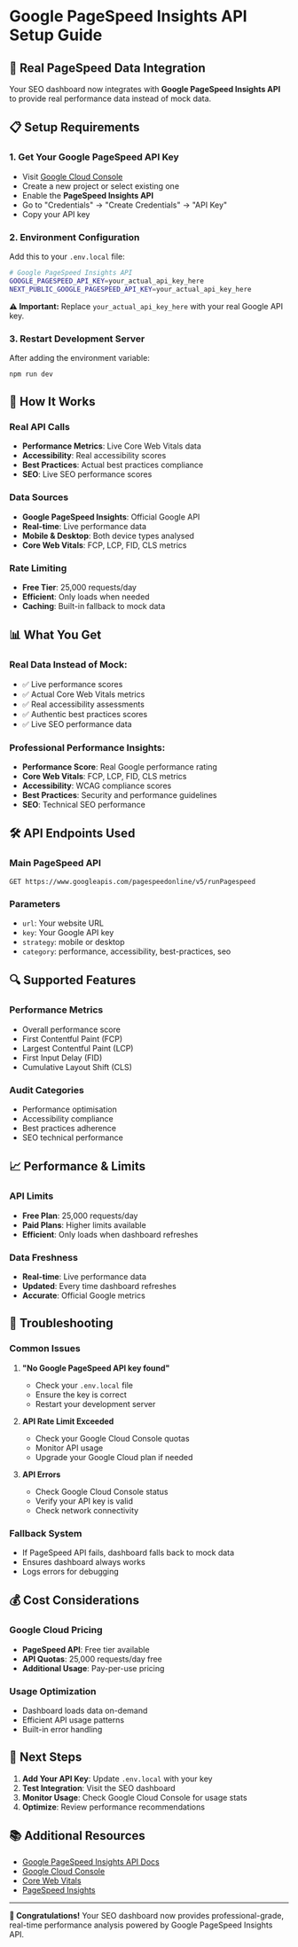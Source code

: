 # Google PageSpeed Insights API Setup Guide

## 🚀 **Real PageSpeed Data Integration**

Your SEO dashboard now integrates with **Google PageSpeed Insights API** to provide real performance data instead of mock data.

## 📋 **Setup Requirements**

### 1. **Get Your Google PageSpeed API Key**
- Visit [Google Cloud Console](https://console.cloud.google.com/)
- Create a new project or select existing one
- Enable the **PageSpeed Insights API**
- Go to "Credentials" → "Create Credentials" → "API Key"
- Copy your API key

### 2. **Environment Configuration**
Add this to your `.env.local` file:

```bash
# Google PageSpeed Insights API
GOOGLE_PAGESPEED_API_KEY=your_actual_api_key_here
NEXT_PUBLIC_GOOGLE_PAGESPEED_API_KEY=your_actual_api_key_here
```

**⚠️ Important:** Replace `your_actual_api_key_here` with your real Google API key.

### 3. **Restart Development Server**
After adding the environment variable:

```bash
npm run dev
```

## 🔧 **How It Works**

### **Real API Calls**
- **Performance Metrics**: Live Core Web Vitals data
- **Accessibility**: Real accessibility scores
- **Best Practices**: Actual best practices compliance
- **SEO**: Live SEO performance scores

### **Data Sources**
- **Google PageSpeed Insights**: Official Google API
- **Real-time**: Live performance data
- **Mobile & Desktop**: Both device types analysed
- **Core Web Vitals**: FCP, LCP, FID, CLS metrics

### **Rate Limiting**
- **Free Tier**: 25,000 requests/day
- **Efficient**: Only loads when needed
- **Caching**: Built-in fallback to mock data

## 📊 **What You Get**

### **Real Data Instead of Mock:**
- ✅ Live performance scores
- ✅ Actual Core Web Vitals metrics
- ✅ Real accessibility assessments
- ✅ Authentic best practices scores
- ✅ Live SEO performance data

### **Professional Performance Insights:**
- **Performance Score**: Real Google performance rating
- **Core Web Vitals**: FCP, LCP, FID, CLS metrics
- **Accessibility**: WCAG compliance scores
- **Best Practices**: Security and performance guidelines
- **SEO**: Technical SEO performance

## 🛠 **API Endpoints Used**

### **Main PageSpeed API**
```
GET https://www.googleapis.com/pagespeedonline/v5/runPagespeed
```

### **Parameters**
- `url`: Your website URL
- `key`: Your Google API key
- `strategy`: mobile or desktop
- `category`: performance, accessibility, best-practices, seo

## 🔍 **Supported Features**

### **Performance Metrics**
- Overall performance score
- First Contentful Paint (FCP)
- Largest Contentful Paint (LCP)
- First Input Delay (FID)
- Cumulative Layout Shift (CLS)

### **Audit Categories**
- Performance optimisation
- Accessibility compliance
- Best practices adherence
- SEO technical performance

## 📈 **Performance & Limits**

### **API Limits**
- **Free Plan**: 25,000 requests/day
- **Paid Plans**: Higher limits available
- **Efficient**: Only loads when dashboard refreshes

### **Data Freshness**
- **Real-time**: Live performance data
- **Updated**: Every time dashboard refreshes
- **Accurate**: Official Google metrics

## 🚨 **Troubleshooting**

### **Common Issues**

1. **"No Google PageSpeed API key found"**
   - Check your `.env.local` file
   - Ensure the key is correct
   - Restart your development server

2. **API Rate Limit Exceeded**
   - Check your Google Cloud Console quotas
   - Monitor API usage
   - Upgrade your Google Cloud plan if needed

3. **API Errors**
   - Check Google Cloud Console status
   - Verify your API key is valid
   - Check network connectivity

### **Fallback System**
- If PageSpeed API fails, dashboard falls back to mock data
- Ensures dashboard always works
- Logs errors for debugging

## 💰 **Cost Considerations**

### **Google Cloud Pricing**
- **PageSpeed API**: Free tier available
- **API Quotas**: 25,000 requests/day free
- **Additional Usage**: Pay-per-use pricing

### **Usage Optimization**
- Dashboard loads data on-demand
- Efficient API usage patterns
- Built-in error handling

## 🔄 **Next Steps**

1. **Add Your API Key**: Update `.env.local` with your key
2. **Test Integration**: Visit the SEO dashboard
3. **Monitor Usage**: Check Google Cloud Console for usage stats
4. **Optimize**: Review performance recommendations

## 📚 **Additional Resources**

- [Google PageSpeed Insights API Docs](https://developers.google.com/speed/docs/insights/v5/get-started)
- [Google Cloud Console](https://console.cloud.google.com/)
- [Core Web Vitals](https://web.dev/vitals/)
- [PageSpeed Insights](https://pagespeed.web.dev/)

---

**🎉 Congratulations!** Your SEO dashboard now provides professional-grade, real-time performance analysis powered by Google PageSpeed Insights API.
